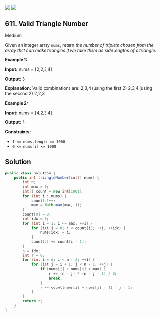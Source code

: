 [![](https://img.shields.io/github/stars/javadev/LeetCode-in-Java?label=Stars&style=flat-square)](https://github.com/javadev/LeetCode-in-Java)
[![](https://img.shields.io/github/forks/javadev/LeetCode-in-Java?label=Fork%20me%20on%20GitHub%20&style=flat-square)](https://github.com/javadev/LeetCode-in-Java/fork)

## 611\. Valid Triangle Number

Medium

Given an integer array `nums`, return _the number of triplets chosen from the array that can make triangles if we take them as side lengths of a triangle_.

**Example 1:**

**Input:** nums = [2,2,3,4]

**Output:** 3

**Explanation:** Valid combinations are: 2,3,4 (using the first 2) 2,3,4 (using the second 2) 2,2,3

**Example 2:**

**Input:** nums = [4,2,3,4]

**Output:** 4

**Constraints:**

*   `1 <= nums.length <= 1000`
*   `0 <= nums[i] <= 1000`

## Solution

```java
public class Solution {
    public int triangleNumber(int[] nums) {
        int n;
        int max = 0;
        int[] count = new int[1001];
        for (int i : nums) {
            count[i]++;
            max = Math.max(max, i);
        }
        count[0] = 0;
        int idx = 0;
        for (int i = 1; i <= max; ++i) {
            for (int j = 0; j < count[i]; ++j, ++idx) {
                nums[idx] = i;
            }
            count[i] += count[i - 1];
        }
        n = idx;
        int r = 0;
        for (int i = 0; i < n - 2; ++i) {
            for (int j = i + 1; j < n - 1; ++j) {
                if (nums[i] + nums[j] > max) {
                    r += (n - j) * (n - j - 1) / 2;
                    break;
                }
                r += count[nums[i] + nums[j] - 1] - j - 1;
            }
        }
        return r;
    }
}
```